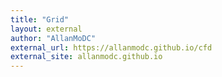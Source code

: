 ```yaml
---
title: "Grid"
layout: external
author: "AllanMoDC"
external_url: https://allanmodc.github.io/cfd
external_site: allanmodc.github.io
---
```


